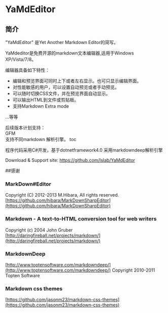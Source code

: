 ﻿# YaMdEditor

## 简介

"YaMdEditor" 是Yet Another Markdown Editor的简写。

YaMdeditor是免费开源的markdown文本编辑器,适用于Windows XP/Vista/7/8。

编辑器具备如下特性：
*  编辑和预览界面可同时上下或者左右显示。也可只显示编辑界面。
*  对性能敏感的用户，可以设置自动预览或者手动预览。
*  可以随时切换CSS文件，并在预览界面自动显示。
*  可以输出HTML到文件或剪贴板。
*  支持Markdown Extra mode

...等等

后续版本计划支持：  
GFM  
支持不同markdown 解析引擎。
toc



程序代码采用C#开发，基于dotnetframework4.0
采用markdowndeep解析引擎

Download & Support site:
https://github.com/lslab/YaMdEditor

##感谢
 
### MarkDown#Editor
Copyright (C) 2012-2013 M.Hibara, All rights reserved.
[https://github.com/hibara/MarkDownSharpEditor](https://github.com/hibara/MarkDownSharpEditor)

### Markdown  -  A text-to-HTML conversion tool for web writers
Copyright (c) 2004 John Gruber
[http://daringfireball.net/projects/markdown/](http://daringfireball.net/projects/markdown/)

### MarkdownDeep
[http://www.toptensoftware.com/markdowndeep/](http://www.toptensoftware.com/markdowndeep/)
Copyright 2010-2011 Topten Software

### Markdown css themes
[https://github.com/jasonm23/markdown-css-themes](https://github.com/jasonm23/markdown-css-themes)
